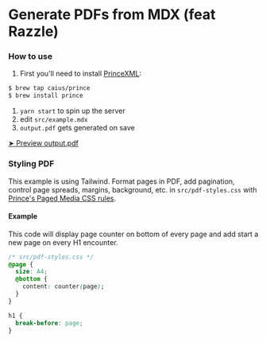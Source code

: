 # Generate PDFs from MDX (feat Razzle)

### How to use

1. First you'll need to install [PrinceXML](https://www.princexml.com/download/):

```sh
$ brew tap caius/prince
$ brew install prince
```

1. `yarn start` to spin up the server
2. edit `src/example.mdx`
3. `output.pdf` gets generated on save

[➤ Preview output.pdf](https://github.com/skillrecordings/mdx-to-pdf/blob/main/output.pdf)

### Styling PDF

This example is using Tailwind. Format pages in PDF, add pagination, control page spreads, margins, background, etc. in `src/pdf-styles.css` with [Prince's Paged Media CSS rules](https://www.princexml.com/doc/paged/).


#### Example

This code will display page counter on bottom of every page and add start a new page on every H1 encounter.

```css
/* src/pdf-styles.css */
@page {
  size: A4;
  @bottom {
    content: counter(page);
  }
}

h1 {
  break-before: page;
}
```
